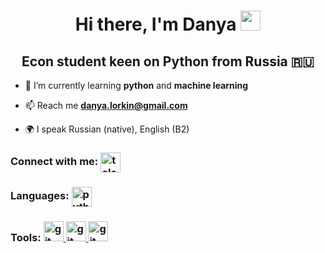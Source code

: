 <h1 align="center">Hi there, I'm Danya
<img src="https://github.com/blackcater/blackcater/raw/main/images/Hi.gif" height="32"/></h1>
<h2 align="center">Econ student keen on Python from Russia 🇷🇺</h2>

- 🌱 I’m currently learning **python** and **machine learning**

- 📫 Reach me **danya.lorkin@gmail.com**

<!-- - 📄 See my CV 
 -->
- 🌍 I speak Russian (native), English (B2)

<h3 align="left">Connect with me:
<a href="https://t.me/lanyadorkin" target="blank"><img align="center" src="https://raw.githubusercontent.com/daniilshat/daniilshat/2d7eafe5250314b3d422c86b35de062e0f1f5178/icons/Telegram.svg" alt="telegram" height="32" width="32" /></a></h3>

<h3 align="left">Languages:
<a href="https://www.python.org" target="_blank" rel="noreferrer"> <img align="center" src="https://raw.githubusercontent.com/daniilshat/daniilshat/2d7eafe5250314b3d422c86b35de062e0f1f5178/icons/python.svg" alt="python" width="32" height="32"/> 
</a></h3>

<h3 align="left">Tools:
<a href="https://jupyter.org/" target="_blank" rel="noreferrer"> <img src="https://raw.githubusercontent.com/daniilshat/daniilshat/2583381c09497c680369e95dce7e029d93484d94/icons/Jupyter.svg" alt="git" width="32" height="32"/> </a> 
<a href="https://git-scm.com/" target="_blank" rel="noreferrer"> <img src="https://raw.githubusercontent.com/daniilshat/daniilshat/2d7eafe5250314b3d422c86b35de062e0f1f5178/icons/git.svg" alt="git" width="32" height="32"/> </a> 
<a href="https://code.visualstudio.com/" target="_blank" rel="noreferrer"> <img src="https://raw.githubusercontent.com/daniilshat/daniilshat/2583381c09497c680369e95dce7e029d93484d94/icons/VS-code.svg" alt="git" width="32" height="32"/> </a> 

</h3>
